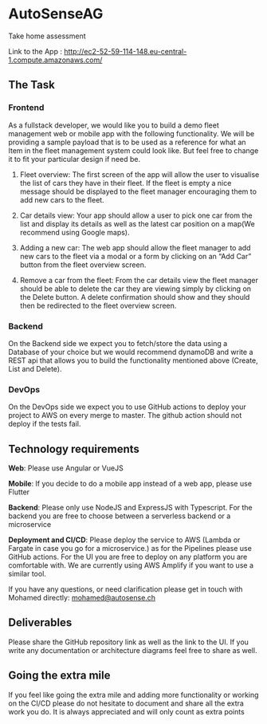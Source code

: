 # AutoSenseAG
Take home assessment

Link to the App : http://ec2-52-59-114-148.eu-central-1.compute.amazonaws.com/

## The Task 
### Frontend 
As a fullstack developer, we would like you to build a demo fleet management web or mobile app with the following functionality. We will be providing a sample payload that is to be used as a reference for what an Item in the fleet management system could look like. But feel free to change it to fit your particular design if need be. 
 
1. Fleet overview: The first screen of the app will allow the user to visualise the list of cars they have in their fleet. If the fleet is empty a nice message should be displayed to the fleet manager encouraging them to add new cars to the fleet. 
 
2. Car details view: Your app should allow a user to pick one car from the list and display its details as well as the latest car position on a map(We recommend using Google maps). 
 
3. Adding a new car: The web app should allow the fleet manager to add new cars to the fleet via a modal or a form by clicking on an “Add Car” button from the fleet overview screen. 
 
4. Remove a car from the fleet: From the car details view the fleet manager should be able to delete the car they are viewing simply by clicking on the Delete button.  A delete confirmation should show and they should then be redirected to the fleet overview screen. 
 
### Backend 
On the Backend side we expect you to fetch/store the data using a Database of your choice but we would recommend dynamoDB and write a REST api that allows you to build the functionality mentioned above (Create, List and Delete). 

### DevOps 
On the DevOps side we expect you to use GitHub actions to deploy your project to AWS on every merge to master. The github action should not deploy if the tests fail.  
 
 
## Technology requirements 
**Web**: Please use Angular or VueJS

**Mobile**: If you decide to do a mobile app instead of a web app, please use Flutter

**Backend**: Please only use NodeJS and ExpressJS with Typescript. For the backend you are free to choose between a serverless backend or a microservice

**Deployment and CI/CD**: Please deploy the service to AWS (Lambda or Fargate in case you go for a microservice.) as for the Pipelines please use GitHub actions. For the UI you are free to deploy on any platform you are comfortable with. We are currently using AWS Amplify if you want to use a similar tool. 
 
If you have any questions, or need clarification please get in touch with Mohamed directly: mohamed@autosense.ch 

## Deliverables 
 
Please share the GitHub repository link as well as the link to the UI. If you write any documentation or architecture diagrams feel free to share as well. 

## Going the extra mile 

If you feel like going the extra mile and adding more functionality or working on the CI/CD please do not hesitate to document and share all the extra work you do. It is always appreciated and will only count as extra points
